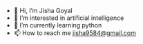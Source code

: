 - 👋 Hi, I’m Jisha Goyal
- 👀 I’m interested in artificial intelligence
- 🌱 I’m currently learning python
- 📫 How to reach me jisha9584@gmail.com

<!---
jisha9584/jisha9584 is a ✨ special ✨ repository because its `README.md` (this file) appears on your GitHub profile.
You can click the Preview link to take a look at your changes.
--->
